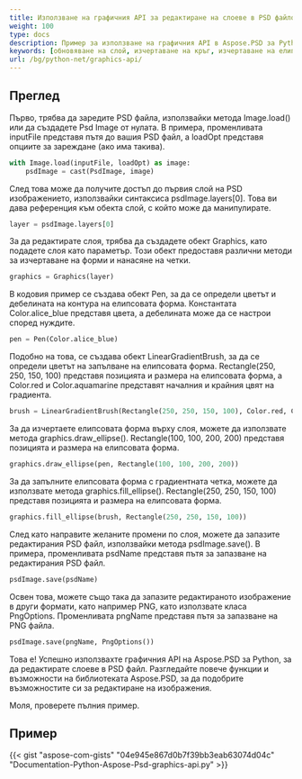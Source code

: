 ```yaml
---
title: Използване на графичния API за редактиране на слоеве в PSD файлове
weight: 100
type: docs
description: Пример за използване на графичния API в Aspose.PSD за Python
keywords: [обновяване на слой, изчертаване на кръг, изчертаване на елипса, изчертаване на запълнен кръг, графика, psd api, python, примерен код]
url: /bg/python-net/graphics-api/
---
```


## **Преглед**
Първо, трябва да заредите PSD файла, използвайки метода Image.load() или да създадете Psd Image от нулата. В примера, променливата inputFile представя пътя до вашия PSD файл, а loadOpt представя опциите за зареждане (ако има такива).

```python 
with Image.load(inputFile, loadOpt) as image:
    psdImage = cast(PsdImage, image)
```
След това може да получите достъп до първия слой на PSD изображението, използвайки синтаксиса psdImage.layers[0]. Това ви дава референция към обекта слой, с който може да манипулирате.

```python 
layer = psdImage.layers[0]
```
За да редактирате слоя, трябва да създадете обект Graphics, като подадете слоя като параметър. Този обект предоставя различни методи за изчертаване на форми и нанасяне на четки.

```python 
graphics = Graphics(layer)
```
В кодовия пример се създава обект Pen, за да се определи цветът и дебелината на контура на елипсовата форма. Константата Color.alice_blue представя цвета, а дебелината може да се настрои според нуждите.

```python 
pen = Pen(Color.alice_blue)
```
Подобно на това, се създава обект LinearGradientBrush, за да се определи цветът на запълване на елипсовата форма. Rectangle(250, 250, 150, 100) представя позицията и размера на елипсовата форма, а Color.red и Color.aquamarine представят началния и крайния цвят на градиента.

```python 
brush = LinearGradientBrush(Rectangle(250, 250, 150, 100), Color.red, Color.aquamarine, 45)
```
За да изчертаете елипсовата форма върху слоя, можете да използвате метода graphics.draw_ellipse(). Rectangle(100, 100, 200, 200) представя позицията и размера на елипсовата форма.

```python 
graphics.draw_ellipse(pen, Rectangle(100, 100, 200, 200))
```
За да запълните елипсовата форма с градиентната четка, можете да използвате метода graphics.fill_ellipse(). Rectangle(250, 250, 150, 100) представя позицията и размера на елипсовата форма.

```python 
graphics.fill_ellipse(brush, Rectangle(250, 250, 150, 100))
```
След като направите желаните промени по слоя, можете да запазите редактирания PSD файл, използвайки метода psdImage.save(). В примера, променливата psdName представя пътя за запазване на редактирания PSD файл.

```python 
psdImage.save(psdName)
```
Освен това, можете също така да запазите редактираното изображение в други формати, като например PNG, като използвате класа PngOptions. Променливата pngName представя пътя за запазване на PNG файла.

```python 
psdImage.save(pngName, PngOptions())
```
Това е! Успешно използвахте графичния API на Aspose.PSD за Python, за да редактирате слоеве в PSD файл. Разгледайте повече функции и възможности на библиотеката Aspose.PSD, за да подобрите възможностите си за редактиране на изображения.

Моля, проверете пълния пример.

## **Пример**
{{< gist "aspose-com-gists" "04e945e867d0b7f39bb3eab63074d04c" "Documentation-Python-Aspose-Psd-graphics-api.py" >}}